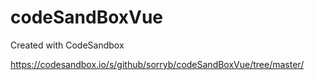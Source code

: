 # codeSandBoxVue
Created with CodeSandbox

https://codesandbox.io/s/github/sorryb/codeSandBoxVue/tree/master/
